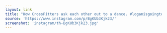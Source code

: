 ```yaml
---
layout: link
title: "How CrossFitters ask each other out to a dance. #loganisgoingtokillme"
source: 'https://www.instagram.com/p/BgKUb3Kjk23/'
screenshot: 'instagram/th-BgKUb3Kjk23.jpg'
---
```


